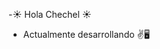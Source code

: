 -☀️ Hola Chechel ☀️
- Actualmente desarrollando ✌🖥️

<!---
Chechel07/Chechel07 is a ✨ special ✨ repository because its `README.md` (this file) appears on your GitHub profile.
You can click the Preview link to take a look at your changes.
--->
